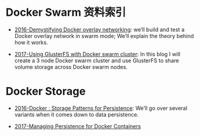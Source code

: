 # Docker Swarm 资料索引

- [2016-Demystifying Docker overlay networking](http://blog.nigelpoulton.com/demystifying-docker-overlay-networking/): we’ll build and test a Docker overlay network in swarm mode;  We’ll explain the theory behind how it works.

- [2017-Using GlusterFS with Docker swarm cluster](http://embaby.com/blog/using-glusterfs-docker-swarm-cluster/): 
In this blog I will create a 3 node Docker swarm cluster and use GlusterFS to share volume storage across Docker swarm nodes.

# Docker Storage

- [2016-Docker : Storage Patterns for Persistence](https://parg.co/Ur8): We’ll go over several variants when it comes down to data persistence.

- [2017-Managing Persistence for Docker Containers](https://thenewstack.io/methods-dealing-container-storage/)

